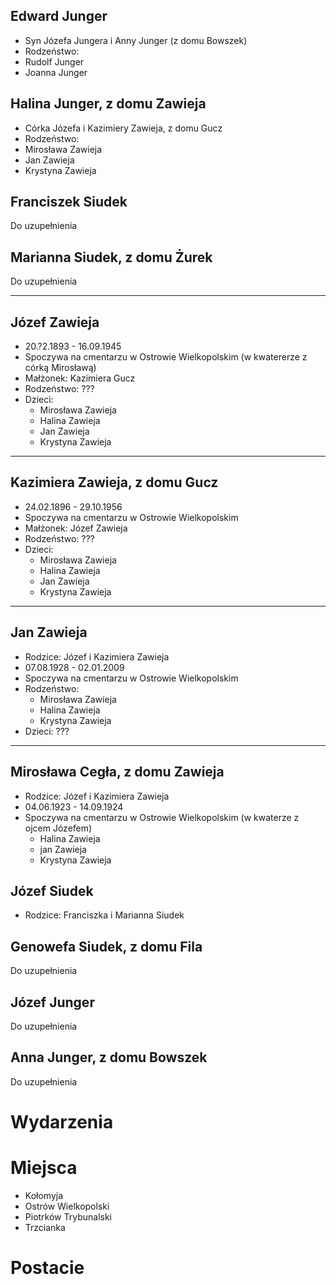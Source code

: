 ## Edward Junger
* Syn Józefa Jungera i Anny Junger (z domu Bowszek)
* Rodzeństwo:
 * Rudolf Junger
 * Joanna Junger

## Halina Junger, z domu Zawieja
* Córka Józefa i Kazimiery Zawieja, z domu Gucz
* Rodzeństwo:
 * Mirosława Zawieja
 * Jan Zawieja
 * Krystyna Zawieja

## Franciszek Siudek
Do uzupełnienia

## Marianna Siudek, z domu Żurek
Do uzupełnienia

------
## Józef Zawieja
* 20.?2.1893 - 16.09.1945
* Spoczywa na cmentarzu w Ostrowie Wielkopolskim (w kwatererze z córką Mirosławą)
* Małżonek: Kazimiera Gucz
* Rodzeństwo: ???
* Dzieci:
  * Mirosława Zawieja
  * Halina Zawieja
  * Jan Zawieja
  * Krystyna Zawieja

------
## Kazimiera Zawieja, z domu Gucz
* 24.02.1896 - 29.10.1956
* Spoczywa na cmentarzu w Ostrowie Wielkopolskim
* Małżonek: Józef Zawieja
* Rodzeństwo: ???
* Dzieci:
  * Mirosława Zawieja
  * Halina Zawieja
  * Jan Zawieja
  * Krystyna Zawieja

------
## Jan Zawieja
* Rodzice: Józef i Kazimiera Zawieja
* 07.08.1928 - 02.01.2009
* Spoczywa na cmentarzu w Ostrowie Wielkopolskim
* Rodzeństwo: 
  * Mirosława Zawieja
  * Halina Zawieja
  * Krystyna Zawieja
* Dzieci: ???

------
## Mirosława Cegła, z domu Zawieja
* Rodzice: Józef i Kazimiera Zawieja
* 04.06.1923 - 14.09.1924
* Spoczywa na cmentarzu w Ostrowie Wielkopolskim (w kwaterze z ojcem Józefem)
  * Halina Zawieja
  * jan Zawieja
  * Krystyna Zawieja


## Józef Siudek
* Rodzice: Franciszka i Marianna Siudek

## Genowefa Siudek, z domu Fila
Do uzupełnienia

## Józef Junger
Do uzupełnienia

## Anna Junger, z domu Bowszek
Do uzupełnienia


# Wydarzenia

# Miejsca
* Kołomyja
* Ostrów Wielkopolski
* Piotrków Trybunalski
* Trzcianka

# Postacie